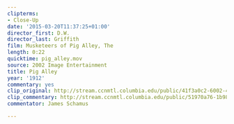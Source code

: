 ```yaml
---
clipterms:
- Close-Up
date: '2015-03-20T11:37:25+01:00'
director_first: D.W.
director_last: Griffith
film: Musketeers of Pig Alley, The
length: 0:22
quicktime: pig_alley.mov
source: 2002 Image Entertainment
title: Pig Alley
year: '1912'
commentary: yes
clip_original: http://stream.ccnmtl.columbia.edu/public/41f3a0c2-6002-46fa-8522-506774993665_480-074_musketeers_FLG_et.mp4
clip_commentary: http://stream.ccnmtl.columbia.edu/public/51970a76-1b98-45c3-a146-22c58a23358b_480-074_musketeers_commentary_FLG_et.mp4
commentator: James Schamus

---
```

